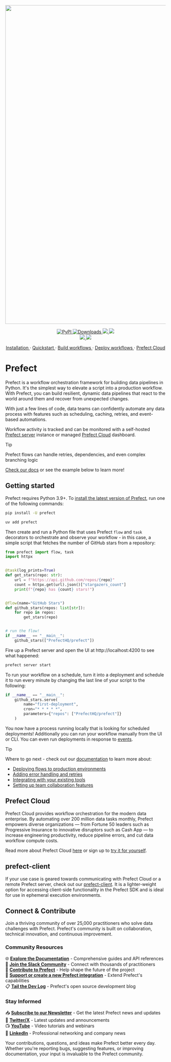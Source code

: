 <p align="center"><img src="https://github.com/PrefectHQ/prefect/assets/3407835/c654cbc6-63e8-4ada-a92a-efd2f8f24b85" width=1000></p>

<p align="center">
    <a href="https://pypi.org/project/prefect/" alt="PyPI version">
        <img alt="PyPI" src="https://img.shields.io/pypi/v/prefect?color=0052FF&labelColor=090422" />
    </a>
    <a href="https://pypi.org/project/prefect/" alt="PyPI downloads/month">
        <img alt="Downloads" src="https://img.shields.io/pypi/dm/prefect?color=0052FF&labelColor=090422" />
    </a>
    <a href="https://github.com/prefecthq/prefect/" alt="Stars">
        <img src="https://img.shields.io/github/stars/prefecthq/prefect?color=0052FF&labelColor=090422" />
    </a>
    <a href="https://github.com/prefecthq/prefect/pulse" alt="Activity">
        <img src="https://img.shields.io/github/commit-activity/m/prefecthq/prefect?color=0052FF&labelColor=090422" />
    </a>
    <br>
    <a href="https://prefect.io/slack" alt="Slack">
        <img src="https://img.shields.io/badge/slack-join_community-red.svg?color=0052FF&labelColor=090422&logo=slack" />
    </a>
    <a href="https://www.youtube.com/c/PrefectIO/" alt="YouTube">
        <img src="https://img.shields.io/badge/youtube-watch_videos-red.svg?color=0052FF&labelColor=090422&logo=youtube" />
    </a>
</p>


<p align="center">
    <a href="https://docs.prefect.io/v3/get-started/index?utm_source=oss&utm_medium=oss&utm_campaign=oss_gh_repo&utm_term=none&utm_content=none">
        Installation
    </a>
    ·
    <a href="https://docs.prefect.io/v3/get-started/quickstart?utm_source=oss&utm_medium=oss&utm_campaign=oss_gh_repo&utm_term=none&utm_content=none">
        Quickstart
    </a>
    ·
    <a href="https://docs.prefect.io/v3/how-to-guides/workflows/write-and-run?utm_source=oss&utm_medium=oss&utm_campaign=oss_gh_repo&utm_term=none&utm_content=none">
        Build workflows
    </a>
    ·
    <a href="https://docs.prefect.io/v3/concepts/deployments?utm_source=oss&utm_medium=oss&utm_campaign=oss_gh_repo&utm_term=none&utm_content=none">
        Deploy workflows
    </a>
    ·
    <a href="https://app.prefect.cloud/?utm_source=oss&utm_medium=oss&utm_campaign=oss_gh_repo&utm_term=none&utm_content=none">
        Prefect Cloud
    </a>
</p>

# Prefect

Prefect is a workflow orchestration framework for building data pipelines in Python.
It's the simplest way to elevate a script into a production workflow.
With Prefect, you can build resilient, dynamic data pipelines that react to the world around them and recover from unexpected changes.

With just a few lines of code, data teams can confidently automate any data process with features such as scheduling, caching, retries, and event-based automations.

Workflow activity is tracked and can be monitored with a self-hosted [Prefect server](https://docs.prefect.io/latest/manage/self-host/?utm_source=oss&utm_medium=oss&utm_campaign=oss_gh_repo&utm_term=none&utm_content=none) instance or managed [Prefect Cloud](https://www.prefect.io/cloud-vs-oss?utm_source=oss&utm_medium=oss&utm_campaign=oss_gh_repo&utm_term=none&utm_content=none) dashboard.

> [!TIP]
> Prefect flows can handle retries, dependencies, and even complex branching logic
> 
> [Check our docs](https://docs.prefect.io/v3/get-started/index?utm_source=oss&utm_medium=oss&utm_campaign=oss_gh_repo&utm_term=none&utm_content=none) or see the example below to learn more!

## Getting started

Prefect requires Python 3.9+. To [install the latest version of Prefect](https://docs.prefect.io/v3/get-started/install), run one of the following commands:

```bash
pip install -U prefect
```

```bash
uv add prefect
```

Then create and run a Python file that uses Prefect `flow` and `task` decorators to orchestrate and observe your workflow - in this case, a simple script that fetches the number of GitHub stars from a repository:

```python
from prefect import flow, task
import httpx


@task(log_prints=True)
def get_stars(repo: str):
    url = f"https://api.github.com/repos/{repo}"
    count = httpx.get(url).json()["stargazers_count"]
    print(f"{repo} has {count} stars!")


@flow(name="GitHub Stars")
def github_stars(repos: list[str]):
    for repo in repos:
        get_stars(repo)


# run the flow!
if __name__ == "__main__":
    github_stars(["PrefectHQ/prefect"])
```

Fire up a Prefect server and open the UI at http://localhost:4200 to see what happened:

```bash
prefect server start
```

To run your workflow on a schedule, turn it into a deployment and schedule it to run every minute by changing the last line of your script to the following:

```python
if __name__ == "__main__":
    github_stars.serve(
        name="first-deployment",
        cron="* * * * *",
        parameters={"repos": ["PrefectHQ/prefect"]}
    )
```

You now have a process running locally that is looking for scheduled deployments!
Additionally you can run your workflow manually from the UI or CLI. You can even run deployments in response to [events](https://docs.prefect.io/latest/automate/?utm_source=oss&utm_medium=oss&utm_campaign=oss_gh_repo&utm_term=none&utm_content=none).

> [!TIP]
> Where to go next - check out our [documentation](https://docs.prefect.io/v3/get-started/index?utm_source=oss&utm_medium=oss&utm_campaign=oss_gh_repo&utm_term=none&utm_content=none) to learn more about:
> - [Deploying flows to production environments](https://docs.prefect.io/v3/deploy?utm_source=oss&utm_medium=oss&utm_campaign=oss_gh_repo&utm_term=none&utm_content=none)
> - [Adding error handling and retries](https://docs.prefect.io/v3/develop/write-tasks#retries?utm_source=oss&utm_medium=oss&utm_campaign=oss_gh_repo&utm_term=none&utm_content=none)
> - [Integrating with your existing tools](https://docs.prefect.io/integrations/integrations?utm_source=oss&utm_medium=oss&utm_campaign=oss_gh_repo&utm_term=none&utm_content=none)
> - [Setting up team collaboration features](https://docs.prefect.io/v3/manage/cloud/manage-users/manage-teams#manage-teams?utm_source=oss&utm_medium=oss&utm_campaign=oss_gh_repo&utm_term=none&utm_content=none)


## Prefect Cloud

Prefect Cloud provides workflow orchestration for the modern data enterprise. By automating over 200 million data tasks monthly, Prefect empowers diverse organizations — from Fortune 50 leaders such as Progressive Insurance to innovative disruptors such as Cash App — to increase engineering productivity, reduce pipeline errors, and cut data workflow compute costs.

Read more about Prefect Cloud [here](https://www.prefect.io/cloud-vs-oss?utm_source=oss&utm_medium=oss&utm_campaign=oss_gh_repo&utm_term=none&utm_content=none) or sign up to [try it for yourself](https://app.prefect.cloud?utm_source=oss&utm_medium=oss&utm_campaign=oss_gh_repo&utm_term=none&utm_content=none).

## prefect-client

If your use case is geared towards communicating with Prefect Cloud or a remote Prefect server, check out our
[prefect-client](https://pypi.org/project/prefect-client/). It is a lighter-weight option for accessing client-side functionality in the Prefect SDK and is ideal for use in ephemeral execution environments.

## Connect & Contribute
Join a thriving community of over 25,000 practitioners who solve data challenges with Prefect. Prefect's community is built on collaboration, technical innovation, and continuous improvement.

### Community Resources
🌐 **[Explore the Documentation](https://docs.prefect.io)** - Comprehensive guides and API references  
💬 **[Join the Slack Community](https://prefect.io/slack)** - Connect with thousands of practitioners  
🤝 **[Contribute to Prefect](https://docs.prefect.io/contribute/)** - Help shape the future of the project  
 🔌 **[Support or create a new Prefect integration](https://docs.prefect.io/contribute/contribute-integrations)** - Extend Prefect's capabilities   
📋 **[Tail the Dev Log](https://dev-log.prefect.io/)** - Prefect's open source development blog

### Stay Informed
📥 **[Subscribe to our Newsletter](https://prefect.io/newsletter)** - Get the latest Prefect news and updates  
📣 **[Twitter/X](https://x.com/PrefectIO)** - Latest updates and announcements  
📺 **[YouTube](https://www.youtube.com/@PrefectIO)** - Video tutorials and webinars  
📱 **[LinkedIn](https://www.linkedin.com/company/prefect)** - Professional networking and company news  

Your contributions, questions, and ideas make Prefect better every day. Whether you're reporting bugs, suggesting features, or improving documentation, your input is invaluable to the Prefect community.

